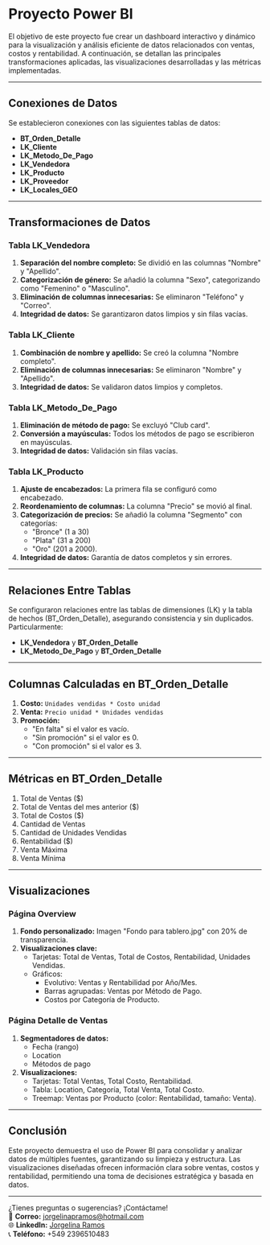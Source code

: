 
# Proyecto Power BI

El  objetivo de este proyecto fue crear un dashboard interactivo y dinámico para la visualización y análisis eficiente de datos relacionados con ventas, costos y rentabilidad. A continuación, se detallan las principales transformaciones aplicadas, las visualizaciones desarrolladas y las métricas implementadas.

---

## Conexiones de Datos

Se establecieron conexiones con las siguientes tablas de datos:

- **BT_Orden_Detalle**
- **LK_Cliente**
- **LK_Metodo_De_Pago**
- **LK_Vendedora**
- **LK_Producto**
- **LK_Proveedor**
- **LK_Locales_GEO**

---

## Transformaciones de Datos

### Tabla LK_Vendedora

1. **Separación del nombre completo:** Se dividió en las columnas "Nombre" y "Apellido".
2. **Categorización de género:** Se añadió la columna "Sexo", categorizando como "Femenino" o "Masculino".
3. **Eliminación de columnas innecesarias:** Se eliminaron "Teléfono" y "Correo".
4. **Integridad de datos:** Se garantizaron datos limpios y sin filas vacías.

### Tabla LK_Cliente

1. **Combinación de nombre y apellido:** Se creó la columna "Nombre completo".
2. **Eliminación de columnas innecesarias:** Se eliminaron "Nombre" y "Apellido".
3. **Integridad de datos:** Se validaron datos limpios y completos.

### Tabla LK_Metodo_De_Pago

1. **Eliminación de método de pago:** Se excluyó "Club card".
2. **Conversión a mayúsculas:** Todos los métodos de pago se escribieron en mayúsculas.
3. **Integridad de datos:** Validación sin filas vacías.

### Tabla LK_Producto

1. **Ajuste de encabezados:** La primera fila se configuró como encabezado.
2. **Reordenamiento de columnas:** La columna "Precio" se movió al final.
3. **Categorización de precios:** Se añadió la columna "Segmento" con categorías:
   - "Bronce" (1 a 30)
   - "Plata" (31 a 200)
   - "Oro" (201 a 2000).
4. **Integridad de datos:** Garantía de datos completos y sin errores.

---

## Relaciones Entre Tablas

Se configuraron relaciones entre las tablas de dimensiones (LK) y la tabla de hechos (BT_Orden_Detalle), asegurando consistencia y sin duplicados. Particularmente:

- **LK_Vendedora** y **BT_Orden_Detalle**
- **LK_Metodo_De_Pago** y **BT_Orden_Detalle**

---

## Columnas Calculadas en BT_Orden_Detalle

1. **Costo:** `Unidades vendidas * Costo unidad`
2. **Venta:** `Precio unidad * Unidades vendidas`
3. **Promoción:**
   - "En falta" si el valor es vacío.
   - "Sin promoción" si el valor es 0.
   - "Con promoción" si el valor es 3.

---

## Métricas en BT_Orden_Detalle

1. Total de Ventas ($)  
2. Total de Ventas del mes anterior ($)  
3. Total de Costos ($)  
4. Cantidad de Ventas  
5. Cantidad de Unidades Vendidas  
6. Rentabilidad ($)  
7. Venta Máxima  
8. Venta Mínima  

---

## Visualizaciones

### Página Overview

1. **Fondo personalizado:** Imagen "Fondo para tablero.jpg" con 20% de transparencia.  
2. **Visualizaciones clave:**
   - Tarjetas: Total de Ventas, Total de Costos, Rentabilidad, Unidades Vendidas.
   - Gráficos:
     - Evolutivo: Ventas y Rentabilidad por Año/Mes.
     - Barras agrupadas: Ventas por Método de Pago.
     - Costos por Categoría de Producto.

### Página Detalle de Ventas

1. **Segmentadores de datos:**
   - Fecha (rango)
   - Location
   - Métodos de pago
2. **Visualizaciones:**
   - Tarjetas: Total Ventas, Total Costo, Rentabilidad.
   - Tabla: Location, Categoría, Total Venta, Total Costo.
   - Treemap: Ventas por Producto (color: Rentabilidad, tamaño: Venta).

---

## Conclusión

Este proyecto demuestra el uso de Power BI para consolidar y analizar datos de múltiples fuentes, garantizando su limpieza y estructura. Las visualizaciones diseñadas ofrecen información clara sobre ventas, costos y rentabilidad, permitiendo una toma de decisiones estratégica y basada en datos.

---

¿Tienes preguntas o sugerencias? ¡Contáctame!  
📧 **Correo:** jorgelinapramos@hotmail.com  
🌐 **LinkedIn:** [Jorgelina Ramos](https://www.linkedin.com/in/jorgelina-p-l-ramos-83564422b/)  
📞 **Teléfono:** +549 2396510483
